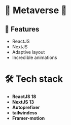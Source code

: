 # 🌌 Metaverse 🌌

## 🌟 Features

- ReactJS
- NextJS
- Adaptive layout
- Incredible animations

# 🛠 Tech stack

- **ReactJS 18**
- **NextJS 13**
- **Autoprefixer**
- **tailwindcss**
- **Framer-motion**
